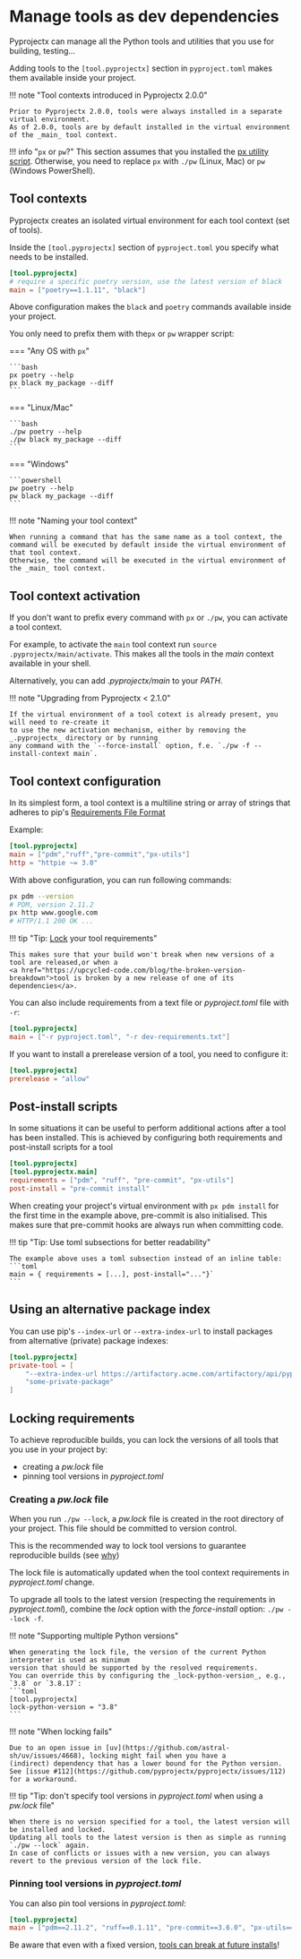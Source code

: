 # Manage tools as dev dependencies

Pyprojectx can manage all the Python tools and utilities that you use for building, testing...

Adding tools to the `[tool.pyprojectx]` section in `pyproject.toml` makes them available inside your project.

!!! note "Tool contexts introduced in Pyprojectx 2.0.0"

    Prior to Pyprojectx 2.0.0, tools were always installed in a separate virtual environment.
    As of 2.0.0, tools are by default installed in the virtual environment of the _main_ tool context.

!!! info "`px` or `pw`?"
    This section assumes that you installed the [px utility script](/usage/#install-the-global-px-script).
    Otherwise, you need to replace `px` with `./pw` (Linux, Mac) or `pw` (Windows PowerShell).

## Tool contexts

Pyprojectx creates an isolated virtual environment for each tool context (set of tools).

Inside the `[tool.pyprojectx]` section of `pyproject.toml` you specify what needs to be installed.

```toml title="pyproject.toml"
[tool.pyprojectx]
# require a specific poetry version, use the latest version of black
main = ["poetry==1.1.11", "black"]
```

Above configuration makes the `black` and `poetry` commands available inside your project.

You only need to prefix them with the`px` or `pw` wrapper script:

=== "Any OS with `px`"

    ```bash
    px poetry --help
    px black my_package --diff
    ```

=== "Linux/Mac"

    ```bash
    ./pw poetry --help
    ./pw black my_package --diff
    ```

=== "Windows"

    ```powershell
    pw poetry --help
    pw black my_package --diff
    ```

!!! note "Naming your tool context"

    When running a command that has the same name as a tool context, the command will be executed by default inside the virtual environment of that tool context.
    Otherwise, the command will be executed in the virtual environment of the _main_ tool context.


## Tool context activation

If you don't want to prefix every command with `px` or `./pw`, you can activate a tool context.

For example, to activate the `main` tool context run `source .pyprojectx/main/activate`.
This makes all the tools in the _main_ context available in your shell.

Alternatively, you can add _.pyprojectx/main_ to your _PATH_.

!!! note "Upgrading from Pyprojectx < 2.1.0"

    If the virtual environment of a tool cotext is already present, you will need to re-create it
    to use the new activation mechanism, either by removing the _.pyprojectx_ directory or by running
    any command with the `--force-install` option, f.e. `./pw -f --install-context main`.



## Tool context configuration

In its simplest form, a tool context is a multiline string or array of strings that adheres to pip's [Requirements File Format](https://pip.pypa.io/en/stable/reference/requirements-file-format/#requirements-file-format)

Example:

```toml title="pyproject.toml"
[tool.pyprojectx]
main = ["pdm","ruff","pre-commit","px-utils"]
http = "httpie ~= 3.0"
```

With above configuration, you can run following commands:

```bash
px pdm --version
# PDM, version 2.11.2
px http www.google.com
# HTTP/1.1 200 OK ...
```

!!! tip "Tip: [Lock](/config/tools/#locking-requirements) your tool requirements"

    This makes sure that your build won't break when new versions of a tool are released,or when a
    <a href="https://upcycled-code.com/blog/the-broken-version-breakdown">tool is broken by a new release of one of its dependencies</a>.

You can also include requirements from a text file or _pyproject.toml_ file with `-r`:

```toml
[tool.pyprojectx]
main = ["-r pyproject.toml", "-r dev-requirements.txt"]
```

If you want to install a prerelease version of a tool, you need to configure it:
```toml
[tool.pyprojectx]
prerelease = "allow"
```

## Post-install scripts
In some situations it can be useful to perform additional actions after a tool has been installed.
This is achieved by configuring both requirements and post-install scripts for a tool

```toml
[tool.pyprojectx]
[tool.pyprojectx.main]
requirements = ["pdm", "ruff", "pre-commit", "px-utils"]
post-install = "pre-commit install"
```

When creating your project's virtual environment with `px pdm install` for the first time in the example above,
pre-commit is also initialised. This makes sure that pre-commit hooks are always run when committing code.

!!! tip "Tip: Use toml subsections for better readability"

    The example above uses a toml subsection instead of an inline table:
    ```toml
    main = { requirements = [...], post-install="..."}`
    ```

## Using an alternative package index

You can use pip's `--index-url` or `--extra-index-url` to install packages from alternative (private) package indexes:

```toml
[tool.pyprojectx]
private-tool = [
    "--extra-index-url https://artifactory.acme.com/artifactory/api/pypi/python-virtual/simple",
    "some-private-package"
]
```

## Locking requirements
To achieve reproducible builds, you can lock the versions of all tools that you use in your project by:

* creating a _pw.lock_ file
* pinning tool versions in _pyproject.toml_

### Creating a _pw.lock_ file
When you run `./pw --lock`, a _pw.lock_ file is created in the root directory of your project.
This file should be committed to version control.

This is the recommended way to lock tool versions to guarantee reproducible builds (see [why](/dev-dependencies/#the-unreliable-pip-install))

The lock file is automatically updated when the tool context requirements in _pyproject.toml_ change.

To upgrade all tools to the latest version (respecting the requirements in _pyproject.toml_),
combine the _lock_ option with the _force-install_ option: `./pw --lock -f`.

!!! note "Supporting multiple Python versions"

    When generating the lock file, the version of the current Python interpreter is used as minimum
    version that should be supported by the resolved requirements.
    You can override this by configuring the _lock-python-version_, e.g., `3.8` or `3.8.17`:
    ```toml
    [tool.pyprojectx]
    lock-python-version = "3.8"
    ```

!!! note "When locking fails"

    Due to an open issue in [uv](https://github.com/astral-sh/uv/issues/4668), locking might fail when you have a
    (indirect) dependency that has a lower bound for the Python version.
    See [issue #112](https://github.com/pyprojectx/pyprojectx/issues/112) for a workaround.

!!! tip "Tip: don't specify tool versions in _pyproject.toml_ when using a _pw.lock_ file"

    When there is no version specified for a tool, the latest version will be installed and locked.
    Updating all tools to the latest version is then as simple as running `./pw --lock` again.
    In case of conflicts or issues with a new version, you can always revert to the previous version of the lock file.

### Pinning tool versions in _pyproject.toml_
You can also pin tool versions in _pyproject.toml_:

```toml
[tool.pyprojectx]
main = ["pdm==2.11.2", "ruff==0.1.11", "pre-commit==3.6.0", "px-utils==1.0.1"]
```
Be aware that even with a fixed version, [tools can break at future installs](/dev-dependencies/#the-unreliable-pip-install)!
